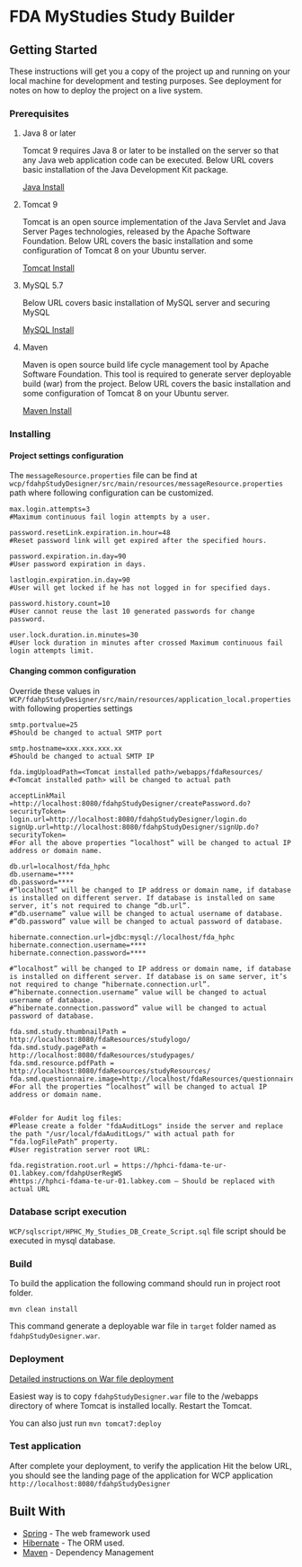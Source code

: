 # FDA MyStudies Study Builder

## Getting Started
These instructions will get you a copy of the project up and running on your local machine for development and testing purposes. See deployment for notes on how to deploy the project on a live system.

### Prerequisites

1. Java 8 or later

    Tomcat 9 requires Java 8 or later to be installed on the server so that any Java web application code can be executed. Below URL covers basic installation of the Java Development Kit package.
        
    [Java Install](https://www.oracle.com/ca-en/java/technologies/javase-downloads.html)

2. Tomcat 9

    Tomcat is an open source implementation of the Java Servlet and Java Server Pages technologies, released by the Apache Software Foundation. Below URL covers the basic installation and some configuration of Tomcat 8 on your Ubuntu server.
    
    [Tomcat Install](https://tomcat.apache.org/download-90.cgi)

3. MySQL 5.7
 
    Below URL covers basic installation of MySQL server and securing MySQL
    
    [MySQL Install](https://dev.mysql.com/doc/mysql-installation-excerpt/5.7/en/)
4. Maven 

    Maven is open source build life cycle management tool by Apache Software Foundation. This tool is required to generate server deployable build (war) from the project. Below URL covers the basic installation and some configuration of Tomcat 8 on your Ubuntu server.
    
    [Maven Install](https://maven.apache.org/index.html)

### Installing

#### Project settings configuration
The `messageResource.properties` file can be find at `wcp/fdahpStudyDesigner/src/main/resources/messageResource.properties` path where following configuration can be customized. 

```properties
max.login.attempts=3                        
#Maximum continuous fail login attempts by a user.

password.resetLink.expiration.in.hour=48    
#Reset password link will get expired after the specified hours.

password.expiration.in.day=90               
#User password expiration in days.

lastlogin.expiration.in.day=90              
#User will get locked if he has not logged in for specified days.

password.history.count=10                   
#User cannot reuse the last 10 generated passwords for change password.

user.lock.duration.in.minutes=30            
#User lock duration in minutes after crossed Maximum continuous fail login attempts limit.
```
#### Changing common configuration 
Override these values in `WCP/fdahpStudyDesigner/src/main/resources/application_local.properties` with following properties settings

```properties
smtp.portvalue=25               
#Should be changed to actual SMTP port

smtp.hostname=xxx.xxx.xxx.xx    
#Should be changed to actual SMTP IP

fda.imgUploadPath=<Tomcat installed path>/webapps/fdaResources/     
#<Tomcat installed path> will be changed to actual path

acceptLinkMail =http://localhost:8080/fdahpStudyDesigner/createPassword.do?securityToken=
login.url=http://localhost:8080/fdahpStudyDesigner/login.do
signUp.url=http://localhost:8080/fdahpStudyDesigner/signUp.do?securityToken=
#For all the above properties “localhost” will be changed to actual IP address or domain name.

db.url=localhost/fda_hphc
db.username=****
db.password=****
#“localhost” will be changed to IP address or domain name, if database is installed on different server. If database is installed on same server, it’s not required to change “db.url”.
#“db.username” value will be changed to actual username of database.
#“db.password” value will be changed to actual password of database.

hibernate.connection.url=jdbc:mysql://localhost/fda_hphc
hibernate.connection.username=****
hibernate.connection.password=****

#“localhost” will be changed to IP address or domain name, if database is installed on different server. If database is on same server, it’s not required to change “hibernate.connection.url”.
#“hibernate.connection.username” value will be changed to actual username of database.
#“hibernate.connection.password” value will be changed to actual password of database.

fda.smd.study.thumbnailPath = http://localhost:8080/fdaResources/studylogo/
fda.smd.study.pagePath = http://localhost:8080/fdaResources/studypages/
fda.smd.resource.pdfPath = http://localhost:8080/fdaResources/studyResources/
fda.smd.questionnaire.image=http://localhost/fdaResources/questionnaire/
#For all the properties “localhost” will be changed to actual IP address or domain name.


#Folder for Audit log files:
#Please create a folder "fdaAuditLogs" inside the server and replace the path "/usr/local/fdaAuditLogs/" with actual path for “fda.logFilePath” property.
#User registration server root URL:

fda.registration.root.url = https://hphci-fdama-te-ur-01.labkey.com/fdahpUserRegWS
#https://hphci-fdama-te-ur-01.labkey.com – Should be replaced with actual URL
```
### Database script execution
`WCP/sqlscript/HPHC_My_Studies_DB_Create_Script.sql` file script should be executed in mysql database.

### Build

To build the application the following command should run in project root folder.
```
mvn clean install
```
This command generate a deployable war file in `target` folder named as `fdahpStudyDesigner.war`.

### Deployment

   [Detailed instructions on War file deployment](https://www.baeldung.com/tomcat-deploy-war)

Easiest way is to copy `fdahpStudyDesigner.war` file to the /webapps directory of where Tomcat is installed locally. Restart the Tomcat.

You can also just run `mvn tomcat7:deploy`


### Test application
After complete your deployment, to verify the application 
Hit the below URL, you should see the landing page of the application for WCP application 
`http://localhost:8080/fdahpStudyDesigner`


## Built With

* [Spring](http://spring.io/) - The web framework used
* [Hibernate](http://hibernate.org/) - The ORM used.
* [Maven](https://maven.apache.org/) - Dependency Management
